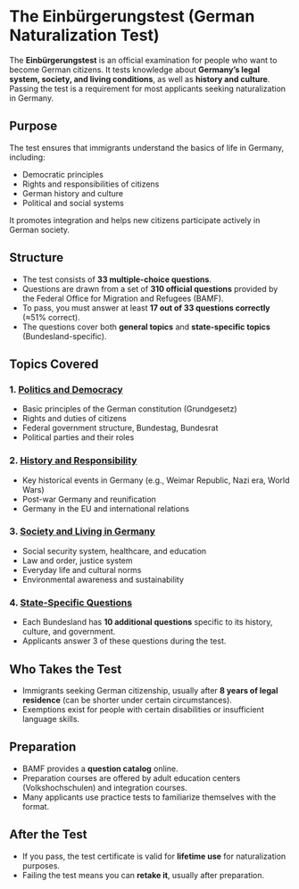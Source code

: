 # **The Einbürgerungstest (German Naturalization Test)**

The **Einbürgerungstest** is an official examination for people who want to become German citizens. It tests knowledge about **Germany’s legal system, society, and living conditions**, as well as **history and culture**. Passing the test is a requirement for most applicants seeking naturalization in Germany.

## **Purpose**

The test ensures that immigrants understand the basics of life in Germany, including:

* Democratic principles
* Rights and responsibilities of citizens
* German history and culture
* Political and social systems

It promotes integration and helps new citizens participate actively in German society.
## **Structure**

* The test consists of **33 multiple-choice questions**.
* Questions are drawn from a set of **310 official questions** provided by the Federal Office for Migration and Refugees (BAMF).
* To pass, you must answer at least **17 out of 33 questions correctly** (≈51% correct).
* The questions cover both **general topics** and **state-specific topics** (Bundesland-specific).

## **Topics Covered**

### 1. [**Politics and Democracy**](./politics.md)

   * Basic principles of the German constitution (Grundgesetz)
   * Rights and duties of citizens
   * Federal government structure, Bundestag, Bundesrat
   * Political parties and their roles

### 2. [**History and Responsibility**](./history.md)

   * Key historical events in Germany (e.g., Weimar Republic, Nazi era, World Wars)
   * Post-war Germany and reunification
   * Germany in the EU and international relations

### 3. [**Society and Living in Germany**](./society.md)

   * Social security system, healthcare, and education
   * Law and order, justice system
   * Everyday life and cultural norms
   * Environmental awareness and sustainability

### 4. [**State-Specific Questions**](./state.md)

   * Each Bundesland has **10 additional questions** specific to its history, culture, and government.
   * Applicants answer 3 of these questions during the test.

## **Who Takes the Test**

* Immigrants seeking German citizenship, usually after **8 years of legal residence** (can be shorter under certain circumstances).
* Exemptions exist for people with certain disabilities or insufficient language skills.

## **Preparation**

* BAMF provides a **question catalog** online.
* Preparation courses are offered by adult education centers (Volkshochschulen) and integration courses.
* Many applicants use practice tests to familiarize themselves with the format.

## **After the Test**

* If you pass, the test certificate is valid for **lifetime use** for naturalization purposes.
* Failing the test means you can **retake it**, usually after preparation.